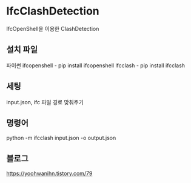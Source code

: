 # IfcClashDetection
 IfcOpenShell을 이용한 ClashDetection

## 설치 파일
파이썬
ifcopenshell -  pip install ifcopenshell
ifcclash - pip install ifcclash

## 세팅
input.json, ifc 파일 경로 맞춰주기

## 명령어 
python -m ifcclash input.json -o output.json


## 블로그
https://yoohwanihn.tistory.com/79
